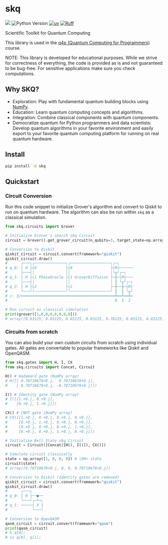 # skq

![](https://img.shields.io/pypi/dm/skq)
![Python Version](https://img.shields.io/badge/dynamic/toml?url=https://raw.githubusercontent.com/CarloLepelaars/skq/main/pyproject.toml&query=%24.project%5B%22requires-python%22%5D&label=python&color=blue) 
[![uv](https://img.shields.io/endpoint?url=https://raw.githubusercontent.com/astral-sh/uv/main/assets/badge/v0.json)](https://github.com/astral-sh/uv)
[![Ruff](https://img.shields.io/endpoint?url=https://raw.githubusercontent.com/astral-sh/ruff/main/assets/badge/v2.json)](https://github.com/astral-sh/ruff)



Scientific Toolkit for Quantum Computing

This library is used in the [q4p (Quantum Computing for Programmers)](https://github.com/CarloLepelaars/q4p) course.

NOTE: This library is developed for educational purposes. While we strive for correctness of everything, the code is provided as is and not guaranteed to be bug-free. For sensitive applications make sure you check computations. 

## Why SKQ?

- Exploration: Play with fundamental quantum building blocks using [NumPy](https://numpy.org).
- Education: Learn quantum computing concepts and algorithms.
- Integration: Combine classical components with quantum components.
- Democratize quantum for Python programmers and data scientists: Develop quantum algorithms in your favorite environment and easily export to your favorite quantum computing platform for running on real quantum hardware.

## Install

```bash
pip install -U skq
```

## Quickstart

### Circuit Conversion

Run this code snippet to initialize Grover's algorithm and convert to Qiskit to run on quantum hardware. The algorithm can also be run within `skq` as a classical simulation.

```python
from skq.circuits import Grover

# Initialize Grover's search skq Circuit
circuit = Grover().get_grover_circuit(n_qubits=3, target_state=np.array([0, 0, 0, 0, 1, 0, 0, 0]), n_iterations=1)

# Conversion to Qiskit
qiskit_circuit = circuit.convert(framework="qiskit")
qiskit_circuit.draw()
#      ┌───┐┌──────────────┐┌──────────────────┐┌─┐      
# q_0: ┤ H ├┤0             ├┤0                 ├┤M├──────
#      ├───┤│              ││                  │└╥┘┌─┐   
# q_1: ┤ H ├┤1 PhaseOracle ├┤1 GroverDiffusion ├─╫─┤M├───
#      ├───┤│              ││                  │ ║ └╥┘┌─┐
# q_2: ┤ H ├┤2             ├┤2                 ├─╫──╫─┤M├
#      └───┘└──────────────┘└──────────────────┘ ║  ║ └╥┘
# c: 3/══════════════════════════════════════════╩══╩══╩═
#                                                0  1  2 

# Run circuit as classical simulation
print(grover([1,0,0,0,0,0,0,0]))
# array([0.03125, 0.03125, 0.03125, 0.03125, 0.78125, 0.03125, 0.03125, 0.03125])
```

### Circuits from scratch

You can also build your own custom circuits from scratch using individual gates. All gates are convertable to popular frameworks like Qiskit and OpenQASM.

```python
from skq.gates import H, I, CX
from skq.circuits import Concat, Circuit

H() # Hadamard gate (NumPy array)
# H([[ 0.70710678+0.j,  0.70710678+0.j],
#    [ 0.70710678+0.j, -0.70710678+0.j]])

I() # Identity gate (NumPy array)
# I([[1.+0.j, 0.+0.j],
#    [0.+0.j, 1.+0.j]])

CX() # CNOT gate (NumPy array)
# CX([[1.+0.j, 0.+0.j, 0.+0.j, 0.+0.j],
#     [0.+0.j, 1.+0.j, 0.+0.j, 0.+0.j],
#     [0.+0.j, 0.+0.j, 0.+0.j, 1.+0.j],
#     [0.+0.j, 0.+0.j, 1.+0.j, 0.+0.j]])

# Initialize Bell State skq Circuit
circuit = Circuit([Concat([H(), I()]), CX()])

# Simulate circuit classically
state = np.array([1, 0, 0, 0]) # |00> state
circuit(state)
# array([0.70710678+0.j, 0, 0, 0.70710678+0.j])

# Conversion to Qiskit (Identity gates are removed)
qiskit_circuit = circuit.convert(framework="qiskit")
qiskit_circuit.draw()
#      ┌───┐     
# q_0: ┤ H ├──■──
#      └───┘┌─┴─┐
# q_1: ─────┤ X ├
#           └───┘

# Conversion to OpenQASM
qasm_circuit = circuit.convert(framework="qasm")
print(qasm_circuit)
# h q[0];
# cx q[0], q[1];
```
